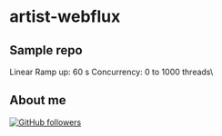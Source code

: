 # artist-webflux
 ## Sample repo
 
Linear Ramp up: 60 s
Concurrency: 0 to 1000 threads\

## About me

[![GitHub followers](https://img.shields.io/github/followers/jesperancinha.svg?label=Jesperancinha&style=for-the-badge&logo=github&color=grey "GitHub")](https://github.com/jesperancinha)
